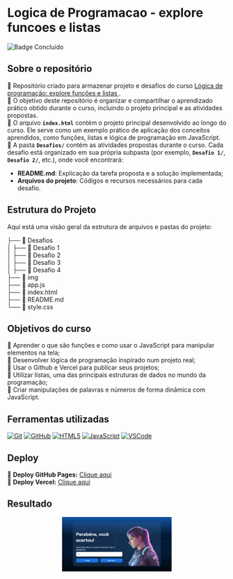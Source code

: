 # Logica de Programacao - explore funcoes e listas

![Badge Concluído](http://img.shields.io/static/v1?label=STATUS&message=CONCLUÍDO&color=GREEN&style=for-the-badge)

## Sobre o repositório
🔹 Repositório criado para armazenar projeto e desafios do curso [Lógica de programação: explore funções e listas
](https://cursos.alura.com.br/course/logica-programacao-funcoes-listas).   
🔹 O objetivo deste repositório é organizar e compartilhar o aprendizado prático obtido durante o curso, incluindo o projeto principal e as atividades propostas.  
🔹 O arquivo **`index.html`** contém o projeto principal desenvolvido ao longo do curso. Ele serve como um exemplo prático de aplicação dos conceitos aprendidos, como funções, listas e lógica de programação em JavaScript.  
🔹 A pasta **`Desafios/`** contém as atividades propostas durante o curso. Cada desafio está organizado em sua própria subpasta (por exemplo, **`Desafio 1/`**, **`Desafio 2/`**, etc.), onde você encontrará:
  - **README.md**: Explicação da tarefa proposta e a solução implementada;
  - **Arquivos do projeto**: Códigos e recursos necessários para cada desafio.

## Estrutura do Projeto
Aqui está uma visão geral da estrutura de arquivos e pastas do projeto:  

├── 📂 Desafios  
│   ├── 📂 Desafio 1  
│   ├── 📂 Desafio 2  
│   ├── 📂 Desafio 3  
│   ├── 📂 Desafio 4  
├── 📂 img                
├── 📄 app.js            
├── 📄 index.html      
├── 📄 README.md       
└── 📄 style.css         

## Objetivos do curso
🔹 Aprender o que são funções e como usar o JavaScript para manipular elementos na tela;  
🔹 Desenvolver lógica de programação inspirado num projeto real;  
🔹 Usar o Github e Vercel para publicar seus projetos;  
🔹 Utilizar listas, uma das principais estruturas de dados no mundo da programação;  
🔹 Criar manipulações de palavras e números de forma dinâmica com JavaScript.

##  Ferramentas utilizadas
[![Git](https://img.shields.io/badge/Git-000?style=for-the-badge&logo=git&logoColor=E94D5F)](https://git-scm.com/doc) 
[![GitHub](https://img.shields.io/badge/GitHub-000?style=for-the-badge&logo=github&logoColor=30A3DC)](https://docs.github.com/)
[![HTML5](https://img.shields.io/badge/HTML5-000?style=for-the-badge&logo=html5&logoColor=E94D5F)]() 
[![JavaScript](https://img.shields.io/badge/JavaScript-000?style=for-the-badge&logo=javascript&logoColor=30A3DC)]()
[![VSCode](https://img.shields.io/badge/VS_Code-000?style=for-the-badge&logo=visual-studio-code&logoColor=007ACC)]()

## Deploy
🔹 **Deploy GitHub Pages:** [Clique aqui]()  
🔹 **Deploy Vercel:** [Clique aqui]()


## Resultado
<p align="center">
  <img src="img/print-tela.png" alt="Resultado" style="width: 50%; max-width: 700px;"/>
</p>

